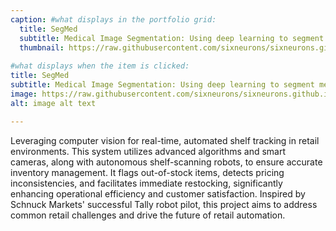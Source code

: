 ```yaml
---
caption: #what displays in the portfolio grid:
  title: SegMed
  subtitle: Medical Image Segmentation: Using deep learning to segment medical images for better diagnosis1.
  thumbnail: https://raw.githubusercontent.com/sixneurons/sixneurons.github.io/master/assets/img/portfolio/st%20(1).jpg
  
#what displays when the item is clicked:
title: SegMed
subtitle: Medical Image Segmentation: Using deep learning to segment medical images for better diagnosis1.
image: https://raw.githubusercontent.com/sixneurons/sixneurons.github.io/master/assets/img/portfolio/st%20(1).jpg
alt: image alt text

---
```


Leveraging computer vision for real-time, automated shelf tracking in retail environments. This system utilizes advanced algorithms and smart cameras, along with autonomous shelf-scanning robots, to ensure accurate inventory management. It flags out-of-stock items, detects pricing inconsistencies, and facilitates immediate restocking, significantly enhancing operational efficiency and customer satisfaction. Inspired by Schnuck Markets' successful Tally robot pilot, this project aims to address common retail challenges and drive the future of retail automation.
